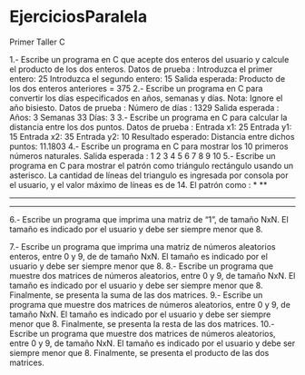 # EjerciciosParalela

Primer Taller C

1.- Escribe un programa en C que acepte dos enteros del usuario y calcule el producto de los
dos enteros.
Datos de prueba :
Introduzca el primer entero: 25
Introduzca el segundo entero: 15
Salida esperada:
Producto de los dos enteros anteriores = 375
2.- Escribe un programa en C para convertir los días especificados en años, semanas y días.
Nota: Ignore el año bisiesto.
Datos de prueba :
Número de días : 1329
Salida esperada :
Años: 3
Semanas 33
Días: 3
3.- Escribe un programa en C para calcular la distancia entre los dos puntos.
Datos de prueba :
Entrada x1: 25
Entrada y1: 15
Entrada x2: 35
Entrada y2: 10
Resultado esperado:
Distancia entre dichos puntos: 11.1803
4.- Escribe un programa en C para mostrar los 10 primeros números naturales.
Salida esperada :
1 2 3 4 5 6 7 8 9 10
5.- Escribe un programa en C para mostrar el patrón como triángulo rectángulo usando un
asterisco. La cantidad de líneas del triangulo es ingresada por consola por el usuario, y el valor
máximo de líneas es de 14.
El patrón como :
*
**
***
****
6.- Escribe un programa que imprima una matriz de “1”, de tamaño NxN. El tamaño es
indicado por el usuario y debe ser siempre menor que 8.

7.- Escribe un programa que imprima una matriz de números aleatorios enteros, entre 0 y 9, de
de tamaño NxN. El tamaño es indicado por el usuario y debe ser siempre menor que 8.
8.- Escribe un programa que muestre dos matrices de números aleatorios, entre 0 y 9, de
tamaño NxN. El tamaño es indicado por el usuario y debe ser siempre menor que 8.
Finalmente, se presenta la suma de las dos matrices.
9.- Escribe un programa que muestre dos matrices de números aleatorios, entre 0 y 9, de
tamaño NxN. El tamaño es indicado por el usuario y debe ser siempre menor que 8.
Finalmente, se presenta la resta de las dos matrices.
10.- Escribe un programa que muestre dos matrices de números aleatorios, entre 0 y 9, de
tamaño NxN. El tamaño es indicado por el usuario y debe ser siempre menor que 8.
Finalmente, se presenta el producto de las dos matrices.

